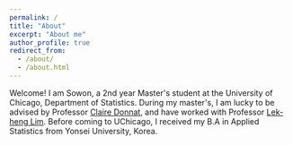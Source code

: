 ```yaml
---
permalink: /
title: "About"
excerpt: "About me"
author_profile: true
redirect_from: 
  - /about/
  - /about.html
---
```


Welcome! I am Sowon, a 2nd year Master's student at the University of Chicago, Department of Statistics. During my master's, I am lucky to be advised by Professor [Claire Donnat](https://donnate.github.io/), and have worked with Professor [Lek-heng Lim](https://www.stat.uchicago.edu/~lekheng/). Before coming to UChicago, I received my B.A in Applied Statistics from Yonsei University, Korea.
